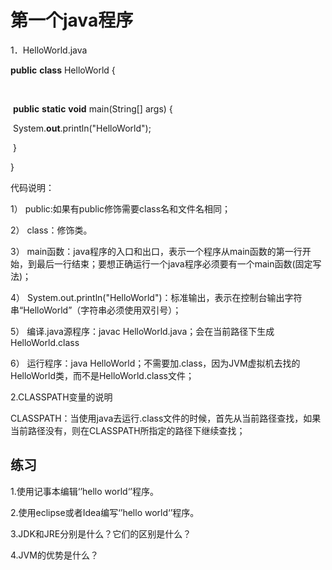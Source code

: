 # 第一个java程序

1．HelloWorld.java

**public** **class** HelloWorld {

​	

​	**public** **static** **void** main(String[] args) {

​		System.**out**.println("HelloWorld");

​	}

 

}

代码说明：

1） public:如果有public修饰需要class名和文件名相同；

2） class：修饰类。

3） main函数：java程序的入口和出口，表示一个程序从main函数的第一行开始，到最后一行结束；要想正确运行一个java程序必须要有一个main函数(固定写法)；

4） System.out.println("HelloWorld")：标准输出，表示在控制台输出字符串“HelloWorld”（字符串必须使用双引号）；

5） 编译.java源程序：javac  HelloWorld.java；会在当前路径下生成HelloWorld.class

6） 运行程序：java   HelloWorld；不需要加.class，因为JVM虚拟机去找的HelloWorld类，而不是HelloWorld.class文件；

2.CLASSPATH变量的说明

CLASSPATH：当使用java去运行.class文件的时候，首先从当前路径查找，如果当前路径没有，则在CLASSPATH所指定的路径下继续查找；

 

## **练习**

1.使用记事本编辑‘’hello world‘’程序。

2.使用eclipse或者Idea编写‘’hello world‘’程序。

3.JDK和JRE分别是什么？它们的区别是什么？

4.JVM的优势是什么？

# 